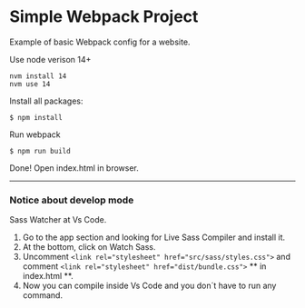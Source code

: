 # Simple Webpack Project
Example of basic Webpack config for a website.

Use node verison 14+
```
nvm install 14
nvm use 14
```

Install all packages:
```
$ npm install
```

Run webpack
```
$ npm run build
```

Done! Open index.html in browser.

----

### Notice about develop mode
Sass Watcher at Vs Code.
1. Go to the app section and looking for Live Sass Compiler and install it.
2. At the bottom, click on Watch Sass.
3. Uncomment `<link rel="stylesheet" href="src/sass/styles.css">` and comment `<link rel="stylesheet" href="dist/bundle.css">` ** in index.html **.
4. Now you can compile inside Vs Code and you don´t have to run any command.
